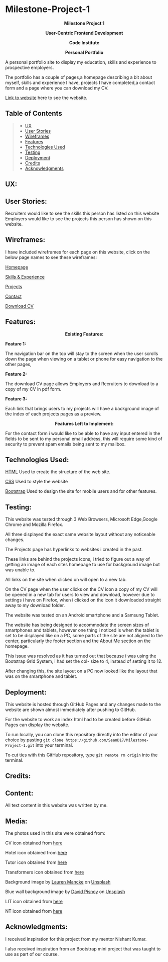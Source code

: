 # Milestone-Project-1
<p align="center"><strong>Milestone Project 1</strong>

<p align="center"><strong>User-Centric Frontend Development</strong> 

<p align="center"><strong>Code Institute</strong>

<p align="center"><strong>Personal Portfolio</strong>  

A personal portfolio site to display my education, skills and experience to prospective employers.

The portfolio has a couple of pages,a homepage describing a bit about myself, skills and experience I have,
projects I have completed,a contact form and a page where you can download my CV.

[Link to website](https://seand17.github.io/Milestone-Project-1/) here to see the website.

## Table of Contents
> - [UX](#ux)
> - [User Stories](#user-stories)
> - [Wireframes](#wireframes)
> - [Features](#features)
> - [Technologies Used](#technologies-used)
> - [Testing](#testing)
> - [Deployment](#deployment)
> - [Credits](#credits)
> - [Acknowledgments](#acknowledgements:)

## UX:

## User Stories:

Recruiters would like to see the skills this person has listed on this website
Employers  would like to see the projects this person has shown on this website.

## Wireframes:

I have included wireframes for each page on this website, click on the below page names to see these wireframes:

[Homepage](https://github.com/SeanD17/Milestone-Project-1/blob/main/assets/wireframes/Milestone%20Project%201%20Homepage.pdf)

[Skills & Experience](https://github.com/SeanD17/Milestone-Project-1/blob/main/assets/wireframes/Milestone%20Project%201%20Skills.pdf)

[Projects](https://github.com/SeanD17/Milestone-Project-1/blob/main/assets/wireframes/Milestone%20Project%201%20Projects.pdf)

[Contact](https://github.com/SeanD17/Milestone-Project-1/blob/main/assets/wireframes/Milestone%20Project%201%20Contact.pdf)

[Download CV](https://github.com/SeanD17/Milestone-Project-1/blob/main/assets/wireframes/Milestone%20Project%201%20CV.pdf)

## Features:

<p align="center"><strong>Existing Features:</strong>

<strong>Feature 1:</strong>

The navigation bar on the top will stay to the screen when the user scrolls down the page when viewing on a tablet or phone for easy navigation to the other pages,

<strong>Feature 2:</strong>

The download CV page allows Employers and Recruiters to download to a copy of my CV in pdf form.

<strong>Feature 3:</strong>

Each link that brings users to my projects will have a background image of the index of each projects pages as a preview.

 <p align="center"><strong>Features Left to Implement:</strong>

For the contact form i would like to be able to have any input entered in the fields to be sent to my personal email address, this will require some kind of security to prevent spam emails being sent to my mailbox.

## Technologies Used:

[HTML](https://html.com/)
Used to create the structure of the web site.

[CSS](https://www.w3schools.com/css/css_intro.asp)
Used to style the website

[Bootstrap](https://getbootstrap.com/)
Used to design the site for mobile users and for other features.

## Testing:

This website was tested through 3 Web Browsers, Microsoft Edge,Google Chrome and Mozilla Firefox.

All three displayed the exact same website layout without any noticeable changes.

The Projects page has hyperlinks to websites i created in the past.

These links are behind the projects icons, i tried to figure out a way of getting an image of each sites homepage to use for background image but was unable to.

All links on the site when clicked on will open to a new tab.

On the CV page when the user clicks on the CV icon a copy of my CV will be opened in a new tab for users to view and download, however due to settings i have on Firefox, when i clicked on the icon it downloaded straight away to my download folder.

The website was tested on an Android smartphone and a Samsung Tablet.

The website has being designed to accommodate the screen sizes of smartphones and tablets, however one thing i noticed is when the tablet is set to be displayed like on a PC, some parts of the site are not aligned to the center, particularly the footer section and the About Me section on the homepage.

This issue was resolved as it has turned out that because i was using the Bootstrap Grid System, i had set the col- size to 4, instead of setting it to 12.

After changing this, the site layout on a PC now looked like the layout that was on the smartphone and tablet.

## Deployment:

This website is hosted through GitHub Pages and any changes made to the website are shown almost immediately after pushing to GitHub.

For the website to work an index html had to be created before GitHub Pages can display the website.

To run locally, you can clone this repository directly into the editor of your choice by pasting `git clone https://github.com/SeanD17/Milestone-Project-1.git` into your terminal. 

To cut ties with this GitHub repository, type `git remote rm origin` into the terminal.

## Credits:

## Content:

All text content in this website was written by me.

## Media:

The photos used in this site were obtained from:

<span>CV icon obtained from <a href="https://iconscout.com/icon/cv-151944">here</a></span>

<span>Hotel icon obtained from <a href="https://www.iconexperience.com/o_collection/icons/?icon=hotel">here</a></span>

<span>Tutor icon obtained from <a href="https://icon-library.com/icon/tutor-icon-1.html">here</a></span>

<span>Transformers icon obtained from <a href="https://avatars.alphacoders.com/avatars/view/80557">here</a></span>

<span>Background image by <a href="https://unsplash.com/@laurenmancke?utm_source=unsplash&amp;utm_medium=referral&amp;utm_content=creditCopyText">Lauren Mancke</a> on <a href="https://unsplash.com/s/photos/portfolio-background?utm_source=unsplash&amp;utm_medium=referral&amp;utm_content=creditCopyText">Unsplash</a></span>

<span>Blue wall background image by <a href="https://unsplash.com/@davidpisnoy?utm_source=unsplash&amp;utm_medium=referral&amp;utm_content=creditCopyText">David Pisnoy</a> on <a href="https://unsplash.com/s/photos/portfolio-background?utm_source=unsplash&amp;utm_medium=referral&amp;utm_content=creditCopyText">Unsplash</a></span>

<span>LIT icon obtained from <a href="https://www.reddit.com/r/TheLeavingCert/comments/ix835j/lit_discord/">here</a></span>

<span>NT icon obtained from <a href="https://companiesmarketcap.com/northern-trust/revenue/">here</a></span>

## Acknowledgments:

I received inspiration for this project from my mentor Nishant Kumar.

I also received inspiration from an Bootstrap mini project that was taught to use as part of our course.